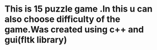 # This is 15 puzzle game .In this u can also choose difficulty of the game.Was created using c++ and gui(fltk library)
